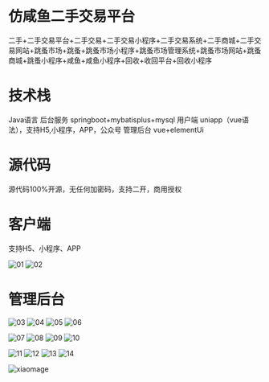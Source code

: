 # 仿咸鱼二手交易平台

二手+二手交易平台+二手交易+二手交易小程序+二手交易系统+二手商城+二手交易网站+跳蚤市场+跳蚤+跳蚤市场小程序+跳蚤市场管理系统+跳蚤市场网站+跳蚤商城+跳蚤小程序+咸鱼+咸鱼小程序+回收+收回平台+回收小程序

# 技术栈

Java语言
后台服务 springboot+mybatisplus+mysql
用户端 uniapp（vue语法），支持H5,小程序，APP，公众号
管理后台 vue+elementUi

# 源代码

源代码100%开源，无任何加密码，支持二开，商用授权

# 客户端

 支持H5、小程序、APP 


 ![01](https://github.com/user-attachments/assets/b510ac32-be4f-4a47-9470-c1febf2febc2)
 ![02](https://github.com/user-attachments/assets/c8f3d1e9-987f-4202-8996-a42c59db3e93)


 # 管理后台

 ![03](https://github.com/user-attachments/assets/6469aad1-b096-43b5-94cd-b675f63515ca)
 ![04](https://github.com/user-attachments/assets/b0b0f983-c38d-4c25-b342-742f70cf1a2b)
 ![05](https://github.com/user-attachments/assets/05b1b86b-9fe1-4113-8b15-aacd055b47d1)
 ![06](https://github.com/user-attachments/assets/dd7d0eb6-cb6f-4530-b45c-8563d95667b2)

![07](https://github.com/user-attachments/assets/55c5450d-72b9-46bd-a0e3-bf75b34a6904)
![08](https://github.com/user-attachments/assets/2e93055f-c47b-489b-8645-22032d94510b)
![09](https://github.com/user-attachments/assets/ae1e1c68-5ab3-4221-8009-e552b5878f3b)
![10](https://github.com/user-attachments/assets/15e06b25-7ad0-498f-b120-78391de8ef0b)

![11](https://github.com/user-attachments/assets/168f4ccb-2778-4a32-ab5c-b05983155d99)
![12](https://github.com/user-attachments/assets/a9cdacf4-9343-4718-9c82-977db0e664a4)
![13](https://github.com/user-attachments/assets/54963bea-40dc-4f9b-9ea3-b3be41dc9991)
![14](https://github.com/user-attachments/assets/868e88ac-6fb6-413a-a124-79b66e700889)

![xiaomage](https://github.com/user-attachments/assets/5ced17af-e7e7-473e-aa95-e7d9a67c1f9c)












 



